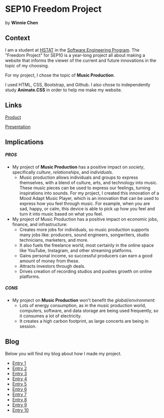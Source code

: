# SEP10 Freedom Project
by **Winnie Chen**

## Context
I am a student at [HSTAT](https://www.hstat.org/) in the [Software Engineering Program](https://hstatsep.github.io/). The "Freedom Project" for SEP10 is a year-long project all about making a website that informs the viewer of the current and future innovations in the topic of my choosing.

For my project, I chose the topic of **Music Production**. 

I used HTML, CSS, Bootstrap, and Github. I also chose to independently study **Animate.CSS** in order to help me make my website.

## Links

[Product](https://winniec9153.github.io/sep10-freedom-project/index.html)

[Presentation](https://docs.google.com/presentation/d/1tOF5urT0LOsIHtkWUp56a8_zF3IWzCgb1VtYLtUnOvY/edit?slide=id.g35a01fbbaa6_0_4#slide=id.g35a01fbbaa6_0_4)

## Implications
##### PROS
* My project of **Music Production** has a positive impact on _society_, specifically _culture_, _relationships_, and _individuals_.
    * Music production allows individuals and groups to express themselves, with a blend of culture, arts, and technology into music. These music pieces can be used to express our feelings, turning inspirations into sounds. For my project, I created this innovation of a Mood Adapt Music Player, which is an innovation that can be used to express how you feel through music. For example, when you are sad, happy, or calm, this device is able to pick up how you feel and turn it into music based on what you feel. 
* My project of Music Production has a positive impact on economic jobs, finance, and infrastructure:
    * Creates more jobs for individuals, so music production supports many jobs like: producers, sound engineers, songwriters, studio technicians, marketers, and more.
    * It also fuels the freelance world, most certainly in the online space like YouTube, Instagram, and other streaming platforms.
    * Gains personal income, so successful producers can earn a good amount of money from these.
    * Attracts investors through deals.
    * Drives creation of recording studios and pushes growth on online platforms.

##### CONS
* My project on **Music Production** won't benefit the _global/environment_:
    * Lots of energy consumption, as in the music production world, computers, software, and data storage are being used frequently, so it consumes a lot of electricity.
    * It creates a high carbon footprint, as large concerts are being in session.

## Blog
Below you will find my blog about how I made my project.

* [Entry 1](blog/entry01.md)
* [Entry 2](blog/entry02.md)
* [Entry 3](blog/entry03.md)
* [Entry 4](blog/entry04.md)
* [Entry 5](blog/entry05.md)
* [Entry 6](blog/entry06.md)
* [Entry 7](blog/entry07.md)
* [Entry 8](blog/entry08.md)
* [Entry 9](blog/entry09.md)
* [Entry 10](blog/entry10.md)
